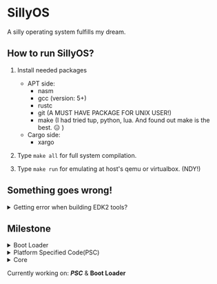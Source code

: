 # SillyOS
A silly operating system fulfills my dream.

## How to run SillyOS?
1. Install needed packages
    * APT side:
        * nasm
        * gcc (version: 5+)
        * rustc
        * git (A MUST HAVE PACKAGE FOR UNIX USER!)
        * make (I had tried tup, python, lua. And found out make is the best. :expressionless: )
    * Cargo side:
        * xargo

2. Type ``` make all ``` for full system compilation. 
3. Type ``` make run ``` for emulating at host's qemu or virtualbox. (NDY!)
## Something goes wrong!
<details>
<summary>Getting error when building EDK2 tools?</summary>
<p>If you received errors like: 

```bash
In file included from ../Include/Common/UefiBaseTypes.h:19:0,
                 from GenSec.c:20:
    /*
        A lot of details here... Gonna skip it anyway.
        The following error is the reason it failed.
        |   |   |   |   |   |   |   |   |
        v   v   v   v   v   v   v   v   v
    */
cc1: all warnings being treated as errors
../Makefiles/footer.makefile:27: recipe for target 'GenSec.o' failed
make[2]: *** [GenSec.o] Error 1
```

* Go patch your edk2 Makefile with:
```bash
$ patch  /<path of your edk2 dir>/BaseTools/Source/C/Makefiles/headers.makefile\
./Stuff/edk2_fix.patch
```
</p>
</details>

## Milestone
<!--Boot loader-->
<details>
<summary>Boot Loader</summary>
<p>
    - [x] Get the boot loader prints something<br>
    - [x] Change video mode<br>
    - [x] Get memory map<br>
    - [x] Loading Kernel to RAM<br>
    - [ ] Pass control to Kernel with packed info.<br>
    - [ ] Loading and install mods<br>
</p>
</details>
<!--PSC contents-->
<details>
<summary>Platform Specified Code(PSC)</summary>
<p>
    - [ ] 
</p>
</details>
<!--Core-->
<details>
<summary>Core</summary>
<p>
    - [ ]
</p>
</details>

Currently working on: ___PSC___ & __Boot Loader__